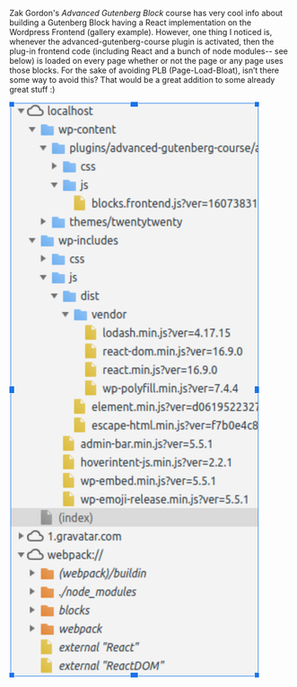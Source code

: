 Zak Gordon's _Advanced Gutenberg Block_ course has very cool info
about building a Gutenberg Block having a React implementation on the Wordpress
Frontend (gallery example).  However, one thing I noticed is, whenever
the advanced-gutenberg-course plugin is activated, then the plug-in
frontend code (including React and a bunch of node modules-- see
below) is loaded on every page whether or not the page or any page
uses those blocks.  For the sake of avoiding PLB (Page-Load-Bloat),
isn’t there some way to avoid this?  That would be a great addition to
some already great stuff :)

![screenshot](https://github.com/c2mw4/gutenberg-react-blocks/blob/main/files-on-page-block-not-used.png
"Screenshot When No Blocks On Page")
